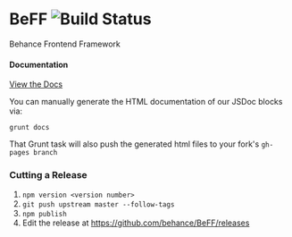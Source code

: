 BeFF ![Build Status](https://travis-ci.org/behance/BeFF.svg?branch=master)
====

Behance Frontend Framework

#### Documentation

[View the Docs](https://behance.github.io/BeFF)

You can manually generate the HTML documentation of our JSDoc blocks via:

`grunt docs`

That Grunt task will also push the generated html files to your fork's `gh-pages branch`

### Cutting a Release

1. `npm version <version number>`
1. `git push upstream master --follow-tags`
1. `npm publish`
1. Edit the release at https://github.com/behance/BeFF/releases